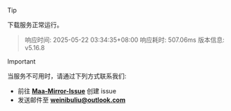 > [!TIP]
下载服务正常运行。


> 响应时间: 2025-05-22 03:34:35+08:00
> 响应耗时: 507.06ms
> 版本信息: v5.16.8

> [!IMPORTANT]
> 当服务不可用时，请通过下列方式联系我们: 
> - 前往 **[Maa-Mirror-Issue](https://github.com/MaaMirror/Maa-Mirror-Issue/issues)** 创建 issue
> - 发送邮件至 **<a href="mailto:weinibuliu@outlook.com">weinibuliu@outlook.com</a>**